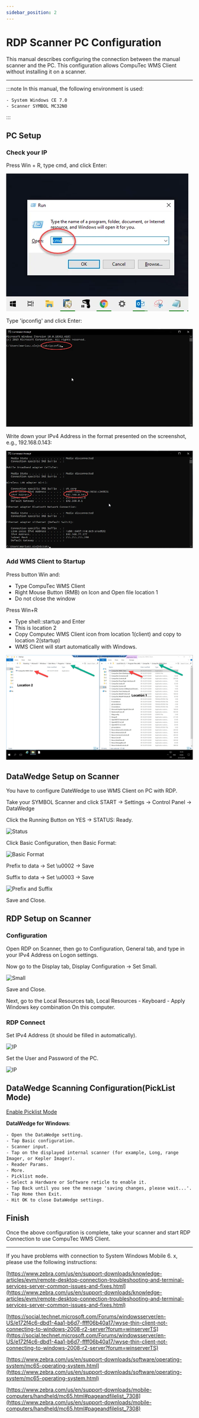 ```yaml
---
sidebar_position: 2
---
```


# RDP Scanner PC Configuration

This manual describes configuring the connection between the manual scanner and the PC. This configuration allows CompuTec WMS Client without installing it on a scanner.

---

:::note
    In this manual, the following environment is used:

    - System Windows CE 7.0
    - Scanner SYMBOL MC32N0
:::

## PC Setup

### Check your IP

Press Win + R, type cmd, and click Enter:

![Command](./media/cmd.webp)

Type 'ipconfig' and click Enter:

![IP Config](./media/ipconfig.webp)

Write down your IPv4 Address in the format presented on the screenshot, e.g., 192.168.0.143:

![IP Address](./media/ipconfigadres.webp)

### Add WMS Client to Startup

Press button Win and:

- Type CompuTec WMS Client
- Right Mouse Button (RMB) on Icon and Open file location 1
- Do not close the window

Press Win+R

- Type shell::startup and Enter
- This is location 2
- Copy Computec WMS Client icon from location 1(client) and copy to location 2(startup)
- WMS Client will start automatically with Windows.

![RDP](./media/RDP.webp)

## DataWedge Setup on Scanner

You have to configure DateWedge to use WMS Client on PC with RDP.

Take your SYMBOL Scanner and click START → Settings → Control Panel → DataWedge

Click the Running Button on YES → STATUS: Ready.

![Status](./media/status.png)

Click Basic Configuration, then Basic Format:

![Basic Format](./media/basic.png)

Prefix to data → Set \u0002 → Save

Suffix to data → Set \u0003 → Save

![Prefix and Suffix](./media/pref_suf.png)

Save and Close.

## RDP Setup on Scanner

### Configuration

Open RDP on Scanner, then go to Configuration, General tab, and type in your IPv4 Address on Logon settings.

Now go to the Display tab, Display Configuration → Set Small.

![Small](./media/small.png)

Save and Close.

Next, go to the Local Resources tab, Local Resources - Keyboard - Apply Windows key combination On this computer.

### RDP Connect

Set IPv4 Address (it should be filled in automatically).

![IP](./media/rdc.png)

Set the User and Password of the PC.

![IP](./media/rdc-01.png)

## DataWedge Scanning Configuration(PickList Mode)

[Enable Picklist Mode](https://supportcommunity.zebra.com/s/article/Enable-Picklist-mode?language=en_US)

**DataWedge for Windows**:

    - Open the DataWedge setting.
    - Tap Basic configuration.
    - Scanner input.
    - Tap on the displayed internal scanner (for example, Long, range Imager, or Kepler Imager).
    - Reader Params.
    - More.
    - Picklist mode.
    - Select a Hardware or Software reticle to enable it.
    - Tap Back until you see the message 'saving changes, please wait...'.
    - Tap Home then Exit.
    - Hit OK to close DataWedge settings.

## Finish

Once the above configuration is complete, take your scanner and start RDP Connection to use CompuTec WMS Client.

---

If you have problems with connection to System Windows Mobile 6. x, please use the following instructions:

[https://www.zebra.com/us/en/support-downloads/knowledge-articles/evm/remote-desktop-connection-troubleshooting-and-terminal-services-server-common-issues-and-fixes.html](https://www.zebra.com/us/en/support-downloads/knowledge-articles/evm/remote-desktop-connection-troubleshooting-and-terminal-services-server-common-issues-and-fixes.html)

[https://social.technet.microsoft.com/Forums/windowsserver/en-US/e172f4c6-dbd1-4aa1-b6d7-ffff06b40a17/wyse-thin-client-not-connecting-to-windows-2008-r2-server?forum=winserverTS](https://social.technet.microsoft.com/Forums/windowsserver/en-US/e172f4c6-dbd1-4aa1-b6d7-ffff06b40a17/wyse-thin-client-not-connecting-to-windows-2008-r2-server?forum=winserverTS)

[https://www.zebra.com/us/en/support-downloads/software/operating-system/mc65-operating-system.html](https://www.zebra.com/us/en/support-downloads/software/operating-system/mc65-operating-system.html)

[https://www.zebra.com/us/en/support-downloads/mobile-computers/handheld/mc65.html#pageandfilelist_7308](https://www.zebra.com/us/en/support-downloads/mobile-computers/handheld/mc65.html#pageandfilelist_7308)
